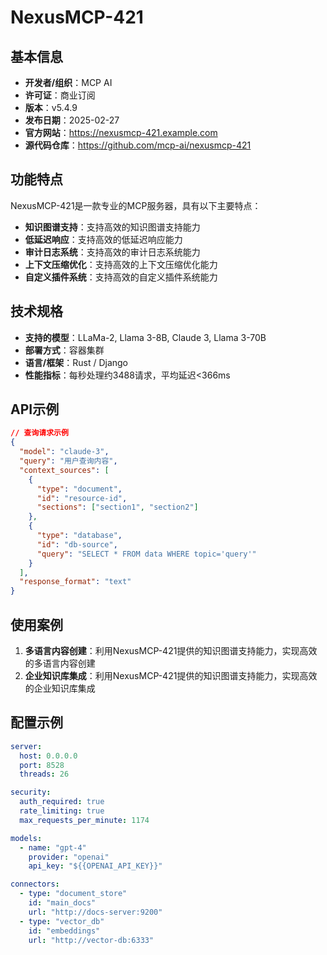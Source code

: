 # NexusMCP-421

## 基本信息

- **开发者/组织**：MCP AI
- **许可证**：商业订阅
- **版本**：v5.4.9
- **发布日期**：2025-02-27
- **官方网站**：https://nexusmcp-421.example.com
- **源代码仓库**：https://github.com/mcp-ai/nexusmcp-421

## 功能特点

NexusMCP-421是一款专业的MCP服务器，具有以下主要特点：

- **知识图谱支持**：支持高效的知识图谱支持能力
- **低延迟响应**：支持高效的低延迟响应能力
- **审计日志系统**：支持高效的审计日志系统能力
- **上下文压缩优化**：支持高效的上下文压缩优化能力
- **自定义插件系统**：支持高效的自定义插件系统能力


## 技术规格

- **支持的模型**：LLaMa-2, Llama 3-8B, Claude 3, Llama 3-70B
- **部署方式**：容器集群
- **语言/框架**：Rust / Django
- **性能指标**：每秒处理约3488请求，平均延迟<366ms

## API示例

```json
// 查询请求示例
{
  "model": "claude-3",
  "query": "用户查询内容",
  "context_sources": [
    {
      "type": "document",
      "id": "resource-id",
      "sections": ["section1", "section2"]
    },
    {
      "type": "database",
      "id": "db-source",
      "query": "SELECT * FROM data WHERE topic='query'"
    }
  ],
  "response_format": "text"
}
```

## 使用案例

1. **多语言内容创建**：利用NexusMCP-421提供的知识图谱支持能力，实现高效的多语言内容创建
2. **企业知识库集成**：利用NexusMCP-421提供的知识图谱支持能力，实现高效的企业知识库集成


## 配置示例

```yaml
server:
  host: 0.0.0.0
  port: 8528
  threads: 26

security:
  auth_required: true
  rate_limiting: true
  max_requests_per_minute: 1174

models:
  - name: "gpt-4"
    provider: "openai"
    api_key: "${{OPENAI_API_KEY}}"

connectors:
  - type: "document_store"
    id: "main_docs"
    url: "http://docs-server:9200"
  - type: "vector_db"
    id: "embeddings"
    url: "http://vector-db:6333"
```